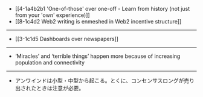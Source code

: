- [[4-1a4b2b1 'One-of-those' over one-off - Learn from history (not just from your 'own' experience)]]
- [[8-1c4d2 Web2 writing is enmeshed in Web2 incentive structure]]
---
- [[3-1c1d5 Dashboards over newspapers]]
---
- ‘Miracles’ and ‘terrible things’ happen more because of increasing population and connectivity
---
- アンワインドは小型・中型から起こる。とくに、コンセンサスロングが売り出されたときは注意が必要。
